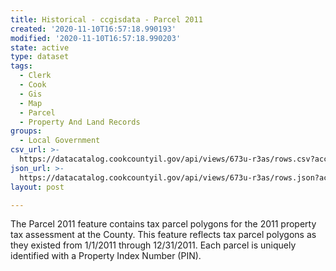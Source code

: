 ```yaml
---
title: Historical - ccgisdata - Parcel 2011
created: '2020-11-10T16:57:18.990193'
modified: '2020-11-10T16:57:18.990203'
state: active
type: dataset
tags:
  - Clerk
  - Cook
  - Gis
  - Map
  - Parcel
  - Property And Land Records
groups:
  - Local Government
csv_url: >-
  https://datacatalog.cookcountyil.gov/api/views/673u-r3as/rows.csv?accessType=DOWNLOAD
json_url: >-
  https://datacatalog.cookcountyil.gov/api/views/673u-r3as/rows.json?accessType=DOWNLOAD
layout: post

---
```

The Parcel 2011 feature contains tax parcel polygons for the 2011 property tax assessment at the County. This feature reflects tax parcel polygons as they existed from 1/1/2011 through 12/31/2011. Each parcel is uniquely identified with a Property Index Number (PIN).

